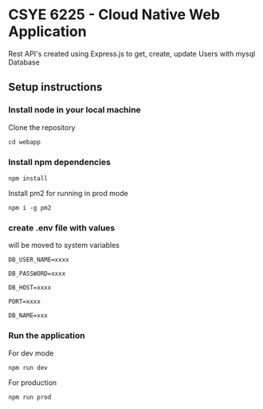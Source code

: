 # CSYE 6225 - Cloud Native Web Application

Rest API's created using Express.js to get, create, update Users with mysql Database

## Setup instructions

### Install node in your local machine

Clone the repository

`cd webapp`

### Install npm dependencies

`npm install`

Install pm2 for running in prod mode

`npm i -g pm2`

### create .env file with values

will be moved to system variables

```
DB_USER_NAME=xxxx

DB_PASSWORD=xxxx

DB_HOST=xxxx

PORT=xxxx

DB_NAME=xxx

```

### Run the application

For dev mode

`npm run dev`

For production

`npm run prod`


